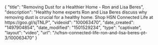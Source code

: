{
    "title": "Removing Dust for a Healthier Home - Ron and Lisa Beres",
    "description": "Healthy home experts Ron and Lisa Beres discuss why removing dust is crucial for a healthy home. Shop HSN Connected Life at https:\/\/goo.gl\/sjTNLP",
    "videoid": "100063470",
    "date_created": "1497904854",
    "date_modified": "1501529234",
    "type": "captivate",
    "layout": "video",
    "url": "\/v\/hsn-connected-life-ron-and-lisa-beres-pt-3\/100063470"
}